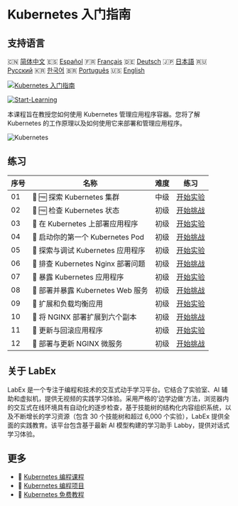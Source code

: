 # Kubernetes 入门指南

## 支持语言

🇨🇳 [简体中文](README_zh.md) 🇪🇸 [Español](README_es.md) 🇫🇷 [Français](README_fr.md) 🇩🇪 [Deutsch](README_de.md) 🇯🇵 [日本語](README_ja.md) 🇷🇺 [Русский](README_ru.md) 🇰🇷 [한국어](README_ko.md) 🇧🇷 [Português](README_pt.md) 🇺🇸 [English](README.md) 

[![Kubernetes 入门指南](https://cover-creator.labex.io/kubernetes-for-beginners.png?lang=zh)](https://labex.io/zh/courses/kubernetes-for-beginners)

[![Start-Learning](https://img.shields.io/badge/Start-Learning-whitesmoke?style=for-the-badge)](https://labex.io/zh/courses/kubernetes-for-beginners)

本课程旨在教授您如何使用 Kubernetes 管理应用程序容器。您将了解 Kubernetes 的工作原理以及如何使用它来部署和管理应用程序。

![Kubernetes](https://img.shields.io/badge/Kubernetes-whitesmoke?style=for-the-badge&logo=kubernetes)


## 练习

|   序号 | 名称                               | 难度   | 练习                                                                                                                             |
|--------|------------------------------------|--------|----------------------------------------------------------------------------------------------------------------------------------|
|     01 | 📖 🆓 探索 Kubernetes 集群         | 中级   | <a target='_blank' href='https://labex.io/zh/tutorials/kubernetes-explore-the-kubernetes-cluster-434519'>开始实验</a>            |
|     02 | 🎯 🆓 检查 Kubernetes 状态         | 初级   | <a target='_blank' href='https://labex.io/zh/labs/kubernetes-check-kubernetes-status-434775'>开始挑战</a>                        |
|     03 | 📖  在 Kubernetes 上部署应用程序   | 初级   | <a target='_blank' href='https://labex.io/zh/tutorials/kubernetes-deploy-applications-on-kubernetes-434644'>开始实验</a>         |
|     04 | 🎯  启动你的第一个 Kubernetes Pod  | 初级   | <a target='_blank' href='https://labex.io/zh/tutorials/kubernetes-launch-your-first-kubernetes-pod-434769'>开始挑战</a>          |
|     05 | 📖  探索与调试 Kubernetes 应用程序 | 初级   | <a target='_blank' href='https://labex.io/zh/tutorials/kubernetes-explore-and-debug-kubernetes-applications-434645'>开始实验</a> |
|     06 | 🎯  排查 Kubernetes Nginx 部署问题 | 初级   | <a target='_blank' href='https://labex.io/zh/labs/kubernetes-troubleshoot-kubernetes-nginx-deployment-434782'>开始挑战</a>       |
|     07 | 📖  暴露 Kubernetes 应用程序       | 初级   | <a target='_blank' href='https://labex.io/zh/tutorials/kubernetes-expose-kubernetes-applications-434647'>开始实验</a>            |
|     08 | 🎯  部署并暴露 Kubernetes Web 服务 | 初级   | <a target='_blank' href='https://labex.io/zh/labs/kubernetes-deploy-and-expose-kubernetes-web-services-434804'>开始挑战</a>      |
|     09 | 📖  扩展和负载均衡应用             | 初级   | <a target='_blank' href='https://labex.io/zh/tutorials/kubernetes-scale-and-load-balance-applications-434648'>开始实验</a>       |
|     10 | 🎯  将 NGINX 部署扩展到六个副本    | 初级   | <a target='_blank' href='https://labex.io/zh/labs/kubernetes-scale-nginx-deployment-to-six-replicas-434818'>开始挑战</a>         |
|     11 | 📖  更新与回滚应用程序             | 初级   | <a target='_blank' href='https://labex.io/zh/tutorials/kubernetes-update-and-rollback-applications-434649'>开始实验</a>          |
|     12 | 🎯  部署与更新 NGINX 微服务        | 初级   | <a target='_blank' href='https://labex.io/zh/tutorials/kubernetes-deploy-and-update-nginx-microservice-434821'>开始挑战</a>      |

## 关于 LabEx

LabEx 是一个专注于编程和技术的交互式动手学习平台。它结合了实验室、AI 辅助和虚拟机，提供无视频的实践学习体验。采用严格的'边学边做'方法，浏览器内的交互式在线环境具有自动化的逐步检查，基于技能树的结构化内容组织系统，以及不断增长的学习资源（包含 30 个技能树和超过 6,000 个实验），LabEx 提供全面的实践教育。该平台包含基于最新 AI 模型构建的学习助手 Labby，提供对话式学习体验。

## 更多

- 🔗 [Kubernetes 编程课程](https://github.com/labex-labs/awesome-programming-courses)
- 🔗 [Kubernetes 编程项目](https://github.com/labex-labs/awesome-programming-projects)
- 🔗 [Kubernetes 免费教程](https://github.com/labex-labs/kubernetes-free-tutorials)

